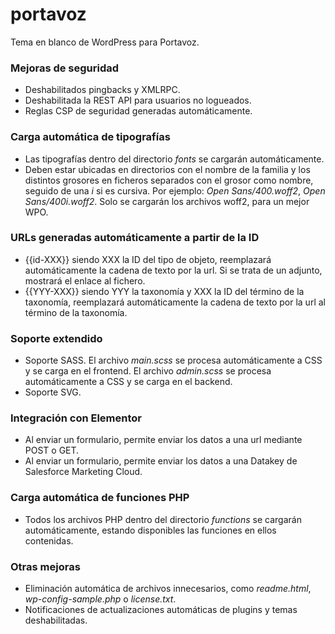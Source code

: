 # portavoz
Tema en blanco de WordPress para Portavoz.

### Mejoras de seguridad
- Deshabilitados pingbacks y XMLRPC.
- Deshabilitada la REST API para usuarios no logueados.
- Reglas CSP de seguridad generadas automáticamente.

### Carga automática de tipografías
- Las tipografías dentro del directorio _fonts_ se cargarán automáticamente.
- Deben estar ubicadas en directorios con el nombre de la familia y los distintos grosores en ficheros separados con el grosor como nombre, seguido de una _i_ si es cursiva. Por ejemplo: _Open Sans/400.woff2_, _Open Sans/400i.woff2_. Solo se cargarán los archivos woff2, para un mejor WPO.

### URLs generadas automáticamente a partir de la ID
- {{id-XXX}} siendo XXX la ID del tipo de objeto, reemplazará automáticamente la cadena de texto por la url. Si se trata de un adjunto, mostrará el enlace al fichero.
- {{YYY-XXX}} siendo YYY la taxonomía y XXX la ID del término de la taxonomía, reemplazará automáticamente la cadena de texto por la url al término de la taxonomía.

### Soporte extendido
- Soporte SASS. El archivo _main.scss_ se procesa automáticamente a CSS y se carga en el frontend. El archivo _admin.scss_ se procesa automáticamente a CSS y se carga en el backend.
- Soporte SVG.

### Integración con Elementor
- Al enviar un formulario, permite enviar los datos a una url mediante POST o GET.
- Al enviar un formulario, permite enviar los datos a una Datakey de Salesforce Marketing Cloud.

### Carga automática de funciones PHP
- Todos los archivos PHP dentro del directorio _functions_ se cargarán automáticamente, estando disponibles las funciones en ellos contenidas.

### Otras mejoras
- Eliminación automática de archivos innecesarios, como _readme.html_, _wp-config-sample.php_ o _license.txt_.
- Notificaciones de actualizaciones automáticas de plugins y temas deshabilitadas.
